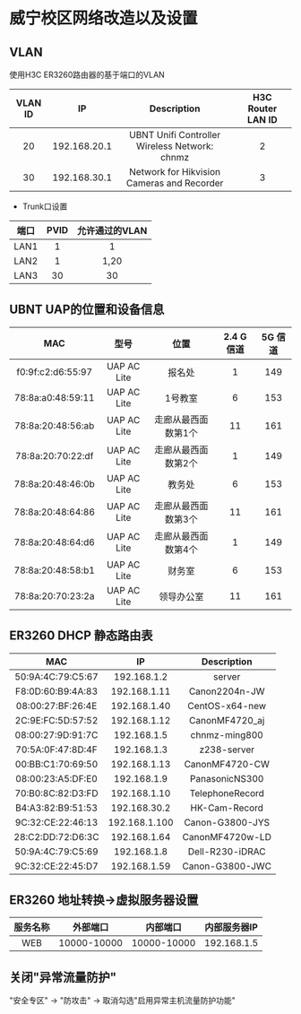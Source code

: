 # 威宁校区网络改造以及设置

## VLAN
使用H3C ER3260路由器的基于端口的VLAN

| VLAN ID | IP | Description | H3C Router LAN ID |
| :---: | :---: | :---: | :---: |
| 20 | 192.168.20.1 | UBNT Unifi Controller Wireless Network: chnmz | 2 |
| 30 | 192.168.30.1 | Network for Hikvision Cameras and Recorder | 3 |

* Trunk口设置

| 端口 | PVID | 允许通过的VLAN |
| :--: | :--: | :--: |
| LAN1 | 1 | 1 |
| LAN2 | 1 | 1,20 |
| LAN3 | 30 | 30 |

## UBNT UAP的位置和设备信息

| MAC | 型号 | 位置 | 2.4 G信道 |  5G 信道 |
| :---: | :---: | :---: | :---: | :---: |
| f0:9f:c2:d6:55:97 | UAP AC Lite | 报名处 | 1 | 149 |
| 78:8a:a0:48:59:11 | UAP AC Lite | 1号教室 | 6 | 153 |
| 78:8a:20:48:56:ab | UAP AC Lite | 走廊从最西面数第1个 | 11 | 161 |
| 78:8a:20:70:22:df | UAP AC Lite | 走廊从最西面数第2个 | 1 | 149 |
| 78:8a:20:48:46:0b | UAP AC Lite | 教务处 | 6 | 153 |
| 78:8a:20:48:64:86 | UAP AC Lite | 走廊从最西面数第3个 | 11 | 161 |
| 78:8a:20:48:64:d6 | UAP AC Lite | 走廊从最西面数第4个 | 1 | 149 |
| 78:8a:20:48:58:b1 | UAP AC Lite | 财务室 | 6 | 153 |
| 78:8a:20:70:23:2a | UAP AC Lite | 领导办公室 | 11 | 161 |

## ER3260 DHCP 静态路由表

| MAC | IP | Description |
| :--: | :--: | :--: |
| 50:9A:4C:79:C5:67 | 192.168.1.2 | server |
| F8:0D:60:B9:4A:83 | 192.168.1.11 | Canon2204n-JW |
| 08:00:27:BF:26:4E | 192.168.1.40 | CentOS-x64-new |
| 2C:9E:FC:5D:57:52 | 192.168.1.12 | CanonMF4720_aj |
| 08:00:27:9D:91:7C | 192.168.1.5 | chnmz-ming800 |
| 70:5A:0F:47:8D:4F | 192.168.1.3 | z238-server |
| 00:BB:C1:70:69:50 | 192.168.1.13 | CanonMF4720-CW |
| 08:00:23:A5:DF:E0 | 192.168.1.9 | PanasonicNS300 |
| 70:B0:8C:82:D3:FD | 192.168.1.10 | TelephoneRecord |
| B4:A3:82:B9:51:53 | 192.168.30.2 | HK-Cam-Record |
| 9C:32:CE:22:46:13 | 192.168.1.100 | Canon-G3800-JYS |
| 28:C2:DD:72:D6:3C | 192.168.1.64 | CanonMF4720w-LD |
| 50:9A:4C:79:C5:69 | 192.168.1.8 | Dell-R230-iDRAC |
| 9C:32:CE:22:45:D7 | 192.168.1.59 | Canon-G3800-JWC |

## ER3260 地址转换->虚拟服务器设置

| 服务名称 | 外部端口 | 内部端口 | 内部服务器IP |
| :--: | :--: | :--: | :--: |
| WEB | 10000-10000 | 10000-10000 | 192.168.1.5 |

## 关闭"异常流量防护"

"安全专区" -> "防攻击" -> 取消勾选"启用异常主机流量防护功能"
